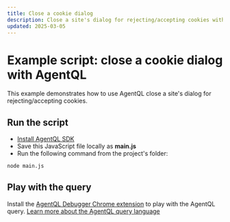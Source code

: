 ```yaml
---
title: Close a cookie dialog
description: Close a site's dialog for rejecting/accepting cookies with AgentQL.
updated: 2025-03-05
---
```


# Example script: close a cookie dialog with AgentQL

This example demonstrates how to use AgentQL close a site's dialog for rejecting/accepting cookies.

## Run the script

- [Install AgentQL SDK](https://docs.agentql.com/javascript-sdk/installation)
- Save this JavaScript file locally as **main.js**
- Run the following command from the project's folder:

```bash
node main.js
```

## Play with the query

Install the [AgentQL Debugger Chrome extension](https://docs.agentql.com/installation/chrome-extension-installation) to play with the AgentQL query. [Learn more about the AgentQL query language](https://docs.agentql.com/agentql-query/query-intro)
